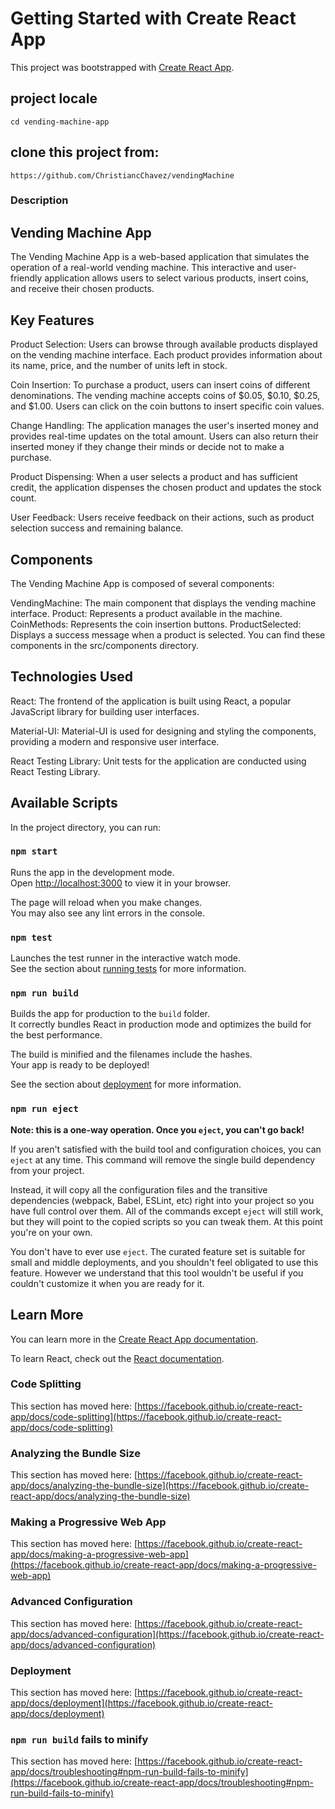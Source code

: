 # Getting Started with Create React App

This project was bootstrapped with [Create React App](https://github.com/facebook/create-react-app).

## project locale
`cd vending-machine-app`

## clone this project from:
`https://github.com/ChristiancChavez/vendingMachine`

### Description
## Vending Machine App
The Vending Machine App is a web-based application that simulates the operation of a real-world vending machine. This interactive and user-friendly application allows users to select various products, insert coins, and receive their chosen products.

## Key Features
Product Selection: Users can browse through available products displayed on the vending machine interface. Each product provides information about its name, price, and the number of units left in stock.

Coin Insertion: To purchase a product, users can insert coins of different denominations. The vending machine accepts coins of $0.05, $0.10, $0.25, and $1.00. Users can click on the coin buttons to insert specific coin values.

Change Handling: The application manages the user's inserted money and provides real-time updates on the total amount. Users can also return their inserted money if they change their minds or decide not to make a purchase.

Product Dispensing: When a user selects a product and has sufficient credit, the application dispenses the chosen product and updates the stock count.

User Feedback: Users receive feedback on their actions, such as product selection success and remaining balance.

## Components
The Vending Machine App is composed of several components:

VendingMachine: The main component that displays the vending machine interface.
Product: Represents a product available in the machine.
CoinMethods: Represents the coin insertion buttons.
ProductSelected: Displays a success message when a product is selected.
You can find these components in the src/components directory.

## Technologies Used
React: The frontend of the application is built using React, a popular JavaScript library for building user interfaces.

Material-UI: Material-UI is used for designing and styling the components, providing a modern and responsive user interface.

React Testing Library: Unit tests for the application are conducted using React Testing Library.

## Available Scripts

In the project directory, you can run:

### `npm start`

Runs the app in the development mode.\
Open [http://localhost:3000](http://localhost:3000) to view it in your browser.

The page will reload when you make changes.\
You may also see any lint errors in the console.

### `npm test`

Launches the test runner in the interactive watch mode.\
See the section about [running tests](https://facebook.github.io/create-react-app/docs/running-tests) for more information.

### `npm run build`

Builds the app for production to the `build` folder.\
It correctly bundles React in production mode and optimizes the build for the best performance.

The build is minified and the filenames include the hashes.\
Your app is ready to be deployed!

See the section about [deployment](https://facebook.github.io/create-react-app/docs/deployment) for more information.

### `npm run eject`

**Note: this is a one-way operation. Once you `eject`, you can't go back!**

If you aren't satisfied with the build tool and configuration choices, you can `eject` at any time. This command will remove the single build dependency from your project.

Instead, it will copy all the configuration files and the transitive dependencies (webpack, Babel, ESLint, etc) right into your project so you have full control over them. All of the commands except `eject` will still work, but they will point to the copied scripts so you can tweak them. At this point you're on your own.

You don't have to ever use `eject`. The curated feature set is suitable for small and middle deployments, and you shouldn't feel obligated to use this feature. However we understand that this tool wouldn't be useful if you couldn't customize it when you are ready for it.

## Learn More

You can learn more in the [Create React App documentation](https://facebook.github.io/create-react-app/docs/getting-started).

To learn React, check out the [React documentation](https://reactjs.org/).

### Code Splitting

This section has moved here: [https://facebook.github.io/create-react-app/docs/code-splitting](https://facebook.github.io/create-react-app/docs/code-splitting)

### Analyzing the Bundle Size

This section has moved here: [https://facebook.github.io/create-react-app/docs/analyzing-the-bundle-size](https://facebook.github.io/create-react-app/docs/analyzing-the-bundle-size)

### Making a Progressive Web App

This section has moved here: [https://facebook.github.io/create-react-app/docs/making-a-progressive-web-app](https://facebook.github.io/create-react-app/docs/making-a-progressive-web-app)

### Advanced Configuration

This section has moved here: [https://facebook.github.io/create-react-app/docs/advanced-configuration](https://facebook.github.io/create-react-app/docs/advanced-configuration)

### Deployment

This section has moved here: [https://facebook.github.io/create-react-app/docs/deployment](https://facebook.github.io/create-react-app/docs/deployment)

### `npm run build` fails to minify

This section has moved here: [https://facebook.github.io/create-react-app/docs/troubleshooting#npm-run-build-fails-to-minify](https://facebook.github.io/create-react-app/docs/troubleshooting#npm-run-build-fails-to-minify)
